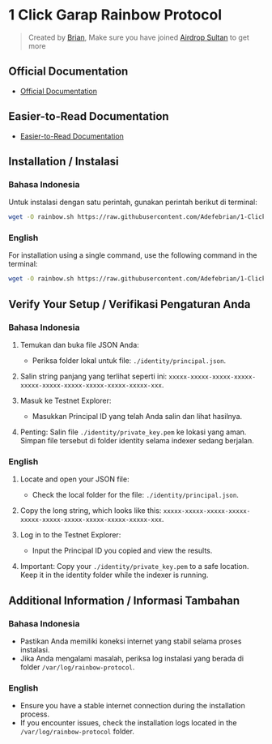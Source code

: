 # 1 Click Garap Rainbow Protocol

> Created by [Brian](x.com/brianeedsleep), Make sure you have joined [Airdrop Sultan](< t.me/airdropsultanindonesia>) to get more

## Official Documentation
- [Official Documentation](https://github.com/rainbowprotocol-xyz/rbo_indexer_testnet)

## Easier-to-Read Documentation
- [Easier-to-Read Documentation](https://github.com/Adefebrian/rbo_indexer_testnet)

## Installation / Instalasi

### Bahasa Indonesia

Untuk instalasi dengan satu perintah, gunakan perintah berikut di terminal:

```bash
wget -O rainbow.sh https://raw.githubusercontent.com/Adefebrian/1-Click-Garap-Rainbow-Protocol-Node/main/rainbow.sh && chmod +x rainbow.sh && ./rainbow.sh
```

### English

For installation using a single command, use the following command in the terminal:

```bash
wget -O rainbow.sh https://raw.githubusercontent.com/Adefebrian/1-Click-Garap-Rainbow-Protocol-Node/main/rainbow.sh && chmod +x rainbow.sh && ./rainbow.sh
```

## Verify Your Setup / Verifikasi Pengaturan Anda

### Bahasa Indonesia

1. Temukan dan buka file JSON Anda:
   - Periksa folder lokal untuk file: `./identity/principal.json`.

2. Salin string panjang yang terlihat seperti ini: `xxxxx-xxxxx-xxxxx-xxxxx-xxxxx-xxxxx-xxxxx-xxxxx-xxxxx-xxxxx-xxx`.

3. Masuk ke Testnet Explorer:
   - Masukkan Principal ID yang telah Anda salin dan lihat hasilnya.

4. Penting: Salin file `./identity/private_key.pem` ke lokasi yang aman. Simpan file tersebut di folder identity selama indexer sedang berjalan.

### English

1. Locate and open your JSON file:
   - Check the local folder for the file: `./identity/principal.json`.

2. Copy the long string, which looks like this: `xxxxx-xxxxx-xxxxx-xxxxx-xxxxx-xxxxx-xxxxx-xxxxx-xxxxx-xxxxx-xxx`.

3. Log in to the Testnet Explorer:
   - Input the Principal ID you copied and view the results.

4. Important: Copy your `./identity/private_key.pem` to a safe location. Keep it in the identity folder while the indexer is running.

## Additional Information / Informasi Tambahan

### Bahasa Indonesia
- Pastikan Anda memiliki koneksi internet yang stabil selama proses instalasi.
- Jika Anda mengalami masalah, periksa log instalasi yang berada di folder `/var/log/rainbow-protocol`.

### English
- Ensure you have a stable internet connection during the installation process.
- If you encounter issues, check the installation logs located in the `/var/log/rainbow-protocol` folder.
